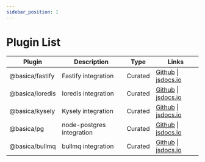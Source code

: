 ```yaml
---
sidebar_position: 1
---
```


# Plugin List

| Plugin          | Description               | Type    | Links                                                                                   |
| --------------- | ------------------------- | ------- | --------------------------------------------------------------------------------------- |
| @basica/fastify | Fastify integration       | Curated | [Github](https://github.com/nicolabovolato/basica/tree/master/packages/basica/plugins/fastify) \| [jsdocs.io](https://www.jsdocs.io/package/@basica/fastify) |
| @basica/ioredis | Ioredis integration       | Curated | [Github](https://github.com/nicolabovolato/basica/tree/master/packages/basica/plugins/ioredis) \| [jsdocs.io](https://www.jsdocs.io/package/@basica/ioredis) |
| @basica/kysely  | Kysely integration        | Curated | [Github](https://github.com/nicolabovolato/basica/tree/master/packages/basica/plugins/kysely) \| [jsdocs.io](https://www.jsdocs.io/package/@basica/kysely)  |
| @basica/pg      | node-postgres integration | Curated | [Github](https://github.com/nicolabovolato/basica/tree/master/packages/basica/plugins/pg) \| [jsdocs.io](https://www.jsdocs.io/package/@basica/pg)      |
| @basica/bullmq      | bullmq integration | Curated | [Github](https://github.com/nicolabovolato/basica/tree/master/packages/basica/plugins/bullmq) \| [jsdocs.io](https://www.jsdocs.io/package/@basica/bullmq)      |
